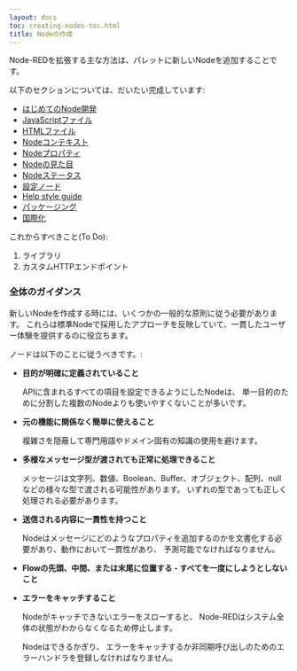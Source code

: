 ```yaml
---
layout: docs
toc: creating-nodes-toc.html
title: Nodeの作成
---
```


Node-REDを拡張する主な方法は、パレットに新しいNodeを追加することです。

以下のセクションについては、だいたい完成しています:

 - [はじめてのNode開発](first-node)
 - [JavaScriptファイル](node-js)
 - [HTMLファイル](node-html)
 - [Nodeコンテキスト](context)
 - [Nodeプロパティ](properties)
 - [Nodeの見た目](appearance)
 - [Nodeステータス](status)
 - [設定ノード](config-nodes)
 - [Help style guide](help-style-guide)
 - [パッケージング](packaging)
 - [国際化](i18n)


これからすべきこと(To Do):

1. ライブラリ
2. カスタムHTTPエンドポイント


### 全体のガイダンス

新しいNodeを作成する時には、いくつかの一般的な原則に従う必要があります。
これらは標準Nodeで採用したアプローチを反映していて、一貫したユーザー体験を提供するのに役立ちます。

ノードは以下のことに従うべきです。:

- **目的が明確に定義されていること**

   APIに含まれるすべての項目を設定できるようにしたNodeは、
   単一目的のために分割した複数のNodeよりも使いやすくないことが多いです。

- **元の機能に関係なく簡単に使えること**

   複雑さを隠蔽して専門用語やドメイン固有の知識の使用を避けます。

- **多様なメッセージ型が渡されても正常に処理できること**

   メッセージは文字列、数値、Boolean、Buffer、オブジェクト、配列、nullなどの様々な型で渡される可能性があります。
   いずれの型であっても正しく処理される必要があります。

- **送信される内容に一貫性を持つこと**

   Nodeはメッセージにどのようなプロパティを追加するのかを文書化する必要があり、動作において一貫性があり、
   予測可能でなければなりません。

- **Flowの先頭、中間、または末尾に位置する - すべてを一度にしようとしないこと**

- **エラーをキャッチすること**

   Nodeがキャッチできないエラーをスローすると、
   Node-REDはシステム全体の状態がわからなくなるため停止します。
   
   Nodeはできるかぎり、
   エラーをキャッチするか非同期呼び出しのためのエラーハンドラを登録しなければなりません。
